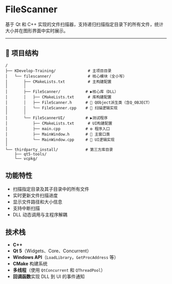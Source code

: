# FileScanner

基于 Qt 和 C++ 实现的文件扫描器，支持递归扫描指定目录下的所有文件，统计大小并在图形界面中实时展示。

---

## 📁 项目结构

```plaintext
/
├── KDevelop-Training/              # 主项目目录
│   └── filescanner/                # 核心模块（全小写）
│       ├── CMakeLists.txt          # 主构建配置
│       │
│       ├── FileScanner/           # ▶核心库（DLL）
│       │   ├── CMakeLists.txt      # 库构建配置
│       │   ├── FileScanner.h      # 🔷 QObject派生类（含Q_OBJECT）
│       │   └── FileScanner.cpp    # 🔶 扫描逻辑实现
│       │
│       └── FileScannerUI/         # ▶测试程序
│           ├── CMakeLists.txt      # UI构建配置
│           ├── main.cpp           # ⚙️ 程序入口
│           ├── MainWindow.h       # 🔷 主窗口类
│           └── MainWindow.cpp     # 🔶 UI逻辑实现
│
└── thirdparty_install/            # 第三方库目录
    ├── qt5-tools/                   
    └── vcpkg/       
```

## 功能特性

- 扫描指定目录及其子目录中的所有文件
- 实时更新文件扫描进度
- 显示文件路径和大小信息
- 支持中断扫描
- DLL 动态调用与主程序解耦

## 技术栈

- **C++**
- **Qt 5**（Widgets、Core、Concurrent）
- **Windows API**（`LoadLibrary`，`GetProcAddress` 等）
- **CMake** 构建系统
- **多线程**（使用 `QtConcurrent` 和 `QThreadPool`）
- **回调函数**实现 DLL 到 UI 的事件通知

          
